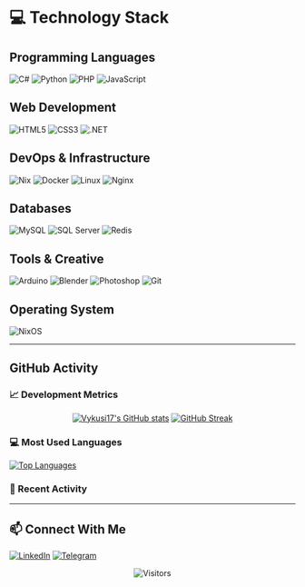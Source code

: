 # 💻 Technology Stack

## Programming Languages
![C#](https://img.shields.io/badge/C%23-239120?style=for-the-badge&logo=csharp&logoColor=white)
![Python](https://img.shields.io/badge/Python-3776AB?style=for-the-badge&logo=python&logoColor=white)
![PHP](https://img.shields.io/badge/PHP-777BB4?style=for-the-badge&logo=php&logoColor=white)
![JavaScript](https://img.shields.io/badge/JavaScript-F7DF1E?style=for-the-badge&logo=javascript&logoColor=black)

## Web Development
![HTML5](https://img.shields.io/badge/HTML5-E34F26?style=for-the-badge&logo=html5&logoColor=white)
![CSS3](https://img.shields.io/badge/CSS3-1572B6?style=for-the-badge&logo=css3&logoColor=white)
![.NET](https://img.shields.io/badge/.NET-512BD4?style=for-the-badge&logo=dotnet&logoColor=white)

## DevOps & Infrastructure
![Nix](https://img.shields.io/badge/Nix-5277C3?style=for-the-badge&logo=nixos&logoColor=white)
![Docker](https://img.shields.io/badge/Docker-2496ED?style=for-the-badge&logo=docker&logoColor=white)
![Linux](https://img.shields.io/badge/Linux-FCC624?style=for-the-badge&logo=linux&logoColor=black)
![Nginx](https://img.shields.io/badge/Nginx-009639?style=for-the-badge&logo=nginx&logoColor=white)

## Databases
![MySQL](https://img.shields.io/badge/MySQL-4479A1?style=for-the-badge&logo=mysql&logoColor=white)
![SQL Server](https://img.shields.io/badge/SQL%20Server-CC2927?style=for-the-badge&logo=microsoftsqlserver&logoColor=white)
![Redis](https://img.shields.io/badge/Redis-DC382D?style=for-the-badge&logo=redis&logoColor=white)

## Tools & Creative
![Arduino](https://img.shields.io/badge/Arduino-00979D?style=for-the-badge&logo=arduino&logoColor=white)
![Blender](https://img.shields.io/badge/Blender-F5792A?style=for-the-badge&logo=blender&logoColor=white)
![Photoshop](https://img.shields.io/badge/Photoshop-31A8FF?style=for-the-badge&logo=adobephotoshop&logoColor=white)
![Git](https://img.shields.io/badge/Git-F05033?style=for-the-badge&logo=git&logoColor=white)

## Operating System
![NixOS](https://img.shields.io/badge/NixOS-5277C3?style=for-the-badge&logo=nixos&logoColor=white)

---

## GitHub Activity

### 📈 Development Metrics
<div align="center">

[![Vykusi17's GitHub stats](https://github-readme-stats.vercel.app/api?username=Vykusi17&show_icons=true&theme=github_dark&hide_border=true)](https://github.com/Vykusi17)
[![GitHub Streak](https://streak-stats.demolab.com/?user=Vykusi17&theme=github-dark&hide_border=true)](https://git.io/streak-stats)

</div>

### 💻 Most Used Languages
[![Top Languages](https://github-readme-stats.vercel.app/api/top-langs/?username=Vykusi17&layout=compact&theme=github_dark&hide_border=true&hide=html,css)](https://github.com/Vykusi17)

### 🔄 Recent Activity
<!--START_SECTION:activity-->
<!--END_SECTION:activity-->

---

## 📫 Connect With Me
[![LinkedIn](https://img.shields.io/badge/LinkedIn-0077B5?style=for-the-badge&logo=linkedin&logoColor=white)](https://linkedin.com/in/yourprofile)
[![Telegram](https://img.shields.io/badge/Telegram-2CA5E0?style=for-the-badge&logo=telegram&logoColor=white)](https://t.me/yourusername)

<div align="center">
  
![Visitors](https://komarev.com/ghpvc/?username=Vykusi17&color=blueviolet&style=flat-square)

</div>
